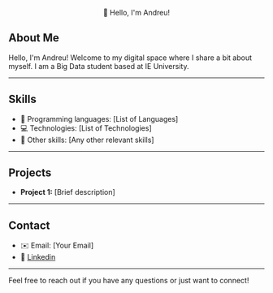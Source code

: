  <p align="center">👋 Hello, I'm Andreu!</p>

## About Me
Hello, I'm Andreu! Welcome to my digital space where I share a bit about myself. I am a Big Data student based at IE University. 
***

## Skills
- 🚀 Programming languages: [List of Languages]
- 💻 Technologies: [List of Technologies]
- 🔧 Other skills: [Any other relevant skills]

***

## Projects
- **Project 1:** [Brief description]

***

## Contact
- ✉️ Email: [Your Email]
- 🔗 [Linkedin](https://www.linkedin.com/in/andreuartigues/) 

***

Feel free to reach out if you have any questions or just want to connect!

